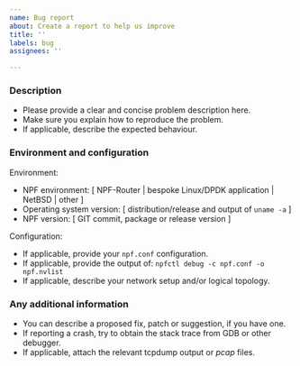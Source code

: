 ```yaml
---
name: Bug report
about: Create a report to help us improve
title: ''
labels: bug
assignees: ''

---
```


### Description

- Please provide a clear and concise problem description here.
- Make sure you explain how to reproduce the problem.
- If applicable, describe the expected behaviour.

### Environment and configuration

Environment:
- NPF environment: [ NPF-Router | bespoke Linux/DPDK application | NetBSD | other ]
- Operating system version: [ distribution/release and output of `uname -a` ]
- NPF version: [ GIT commit, package or release version ]

Configuration:
- If applicable, provide your `npf.conf` configuration.
- If applicable, provide the output of: `npfctl debug -c npf.conf -o npf.nvlist`
- If applicable, describe your network setup and/or logical topology.

### Any additional information

- You can describe a proposed fix, patch or suggestion, if you have one.
- If reporting a crash, try to obtain the stack trace from GDB or other debugger.
- If applicable, attach the relevant tcpdump output or _pcap_ files.

